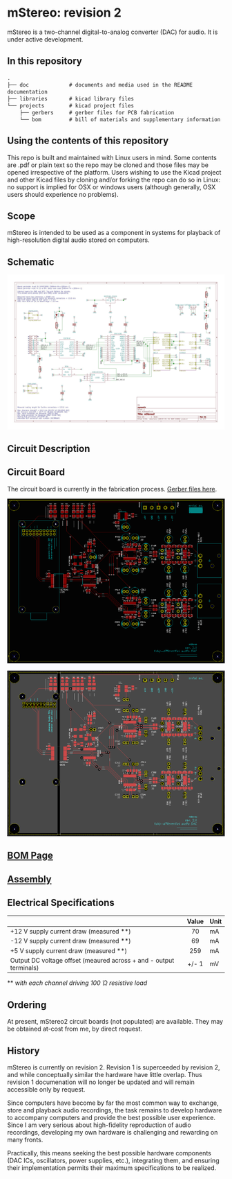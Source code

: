 # mStereo: revision 2

mStereo is a two-channel digital-to-analog converter (DAC) for audio. It is under active development.

## In this repository
    .
    ├── doc             # documents and media used in the README documentation
    ├── libraries       # kicad library files
    └── projects        # kicad project files
        ├── gerbers     # gerber files for PCB fabrication 
        └── bom         # bill of materials and supplementary information
     
    
## Using the contents of this repository

This repo is built and maintained with Linux users in mind.  Some contents are .pdf or plain text so the repo may be cloned and those files may be opened irrespective of the platform.  Users wishing to use the Kicad project and other Kicad files by cloning and/or forking the repo can do so in Linux: no support is implied for OSX or windows users (although generally, OSX users should experience no problems).  
    
## Scope

mStereo is intended to be used as a component in systems for playback of high-resolution digital audio stored on computers.

## Schematic

![schematic](https://github.com/mgosselin/mStereo2/blob/master/doc/mStereo2.jpg)

## Circuit Description

## Circuit Board

The circuit board is currently in the fabrication process.  [Gerber files here](https://github.com/mgosselin/mStereo2/blob/master/projects/gerbers/).

![PCB_top](https://github.com/mgosselin/mStereo2/blob/master/doc/board_top.png)

![PCB_with_plates](https://github.com/mgosselin/mStereo2/blob/master/doc/board_contrast.png)

## [BOM Page](https://github.com/mgosselin/mStereo2/blob/master/projects/bom)

## [Assembly](https://github.com/mgosselin/mStereo2/blob/master/assembly.md)

## Electrical Specifications

|                                                                    | Value     | Unit     |
| -------------                                                      |:---:      | -----    |
| +12 V supply current draw (measured **)                            | 70        | mA       |
| -12 V supply current draw (measured **)                            | 69        | mA       |
| +5 V supply current draw (measured **)                             | 259       | mA       |
| Output DC voltage offset (meaured across + and - output terminals) | +/- 1     | mV       |

** _with each channel driving 100 Ώ resistive load_

## Ordering

At present, mStereo2 circuit boards (not populated) are available.  They may be obtained at-cost from me, by direct request.  

## History

mStereo is currently on revision 2.  Revision 1 is superceeded by revision 2, and while conceptually similar the hardware have little overlap.  Thus revision 1 documenation will no longer be updated and will remain accessible only by request.  

Since computers have become by far the most common way to exchange, store and playback audio recordings, the task remains to develop hardware to accompany computers and provide the best possible user experience. Since I am very serious about high-fidelity reproduction of audio recordings, developing my own hardware is challenging and rewarding on many fronts.

Practically, this means seeking the best possible hardware components (DAC ICs, oscillators, power supplies, etc.), integrating them, and ensuring their implementation permits their maximum specifications to be realized.

